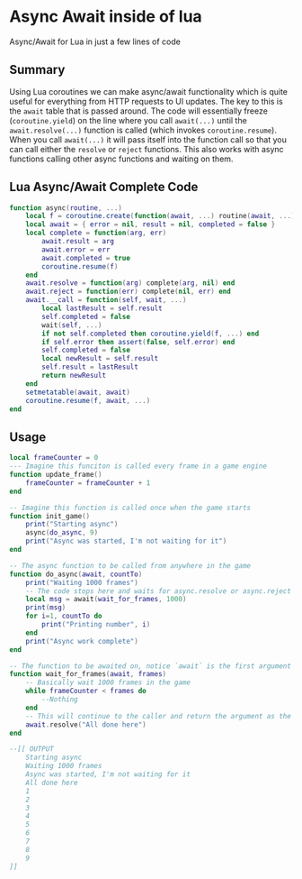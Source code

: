 # Async Await inside of lua
Async/Await for Lua in just a few lines of code

## Summary
Using Lua coroutines we can make async/await functionality which is quite useful for everything from HTTP requests to UI updates. The key to this is the `await` table that is passed around. The code will essentially freeze (`coroutine.yield`) on the line where you call `await(...)` until the `await.resolve(...)` function is called (which invokes `coroutine.resume`). When you call `await(...)` it will pass itself into the function call so that you can call either the `resolve` or `reject` functions. This also works with async functions calling other async functions and waiting on them.

## Lua Async/Await Complete Code
```lua
function async(routine, ...)
	local f = coroutine.create(function(await, ...) routine(await, ...) end)
	local await = { error = nil, result = nil, completed = false }
	local complete = function(arg, err)
		await.result = arg
		await.error = err
		await.completed = true
		coroutine.resume(f)
	end
	await.resolve = function(arg) complete(arg, nil) end
	await.reject = function(err) complete(nil, err) end
	await.__call = function(self, wait, ...)
		local lastResult = self.result
		self.completed = false
		wait(self, ...)
		if not self.completed then coroutine.yield(f, ...) end
		if self.error then assert(false, self.error) end
		self.completed = false
		local newResult = self.result
		self.result = lastResult
		return newResult
	end
	setmetatable(await, await)
	coroutine.resume(f, await, ...)
end
```

## Usage
```lua
local frameCounter = 0
--- Imagine this funciton is called every frame in a game engine
function update_frame()
	frameCounter = frameCounter + 1
end

-- Imagine this function is called once when the game starts
function init_game()
	print("Starting async")
	async(do_async, 9)
	print("Async was started, I'm not waiting for it")
end

-- The async function to be called from anywhere in the game
function do_async(await, countTo)
	print("Waiting 1000 frames")
	-- The code stops here and waits for async.resolve or async.reject before continuing
	local msg = await(wait_for_frames, 1000)
	print(msg)
	for i=1, countTo do
		print("Printing number", i)
	end
	print("Async work complete")
end

-- The function to be awaited on, notice `await` is the first argument
function wait_for_frames(await, frames)
	-- Basically wait 1000 frames in the game
	while frameCounter < frames do
		--Nothing
	end
	-- This will continue to the caller and return the argument as the result
	await.resolve("All done here")
end

--[[ OUTPUT
	Starting async
	Waiting 1000 frames
	Async was started, I'm not waiting for it
	All done here
	1
	2
	3
	4
	5
	6
	7
	8
	9
]]
```
